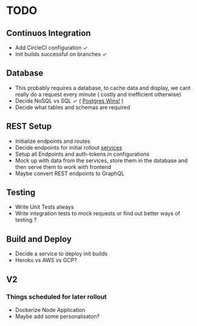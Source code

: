 # TODO

## Continuos Integration

- Add CircleCI configuration ✓
- Init builds successful on branches ✓

## Database

- This probably requires a database, to cache data and display, we cant really do a request every minute ( costly and inefficient otherwise)
- Decide NoSQL vs SQL ✓ ( [Postgres Wins!](https://www.databaselabs.io/blog/Should-I-use-SQL-or-NoSQL) )
- Decide what tables and schemas are required

## REST Setup

- Initialize endpoints and routes
- Decide endpoints for initial rollout [services](#services_list)
- Setup all Endpoints and auth-tokens in configurations
- Mock up with data from the services, store them in the database and then serve them to work with frontend
- Maybe convert REST endpoints to GraphQL

## Testing

- Write Unit Tests always
- Write integration tests to mock requests or find out better ways of testing ?

## Build and Deploy

- Decide a service to deploy init builds
- Heroku vs AWS vs GCP?

## V2

### Things scheduled for later rollout

- Dockerize Node Application
- Maybe add some personalisaton?